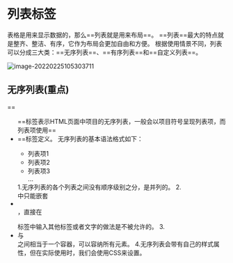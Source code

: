 # 列表标签
表格是用来显示数据的，那么==列表就是用来布局==。
==列表==最大的特点就是整齐、整洁、有序，它作为布局会更加自由和方便。
根据使用情景不同，列表可以分成三大类：==无序列表==、==有序列表==和==自定义列表==。

![image-20220225105303711](C:\Users\云轍\AppData\Roaming\Typora\typora-user-images\image-20220225105303711.png)
## 无序列表(重点)
==<ul>==标签表示HTML页面中项目的无序列表，一般会以项目符号呈现列表项，而列表项使用==<li>==标签定义。
无序列表的基本语法格式如下：
<ul>
	<li>列表项1</li>
	<li>列表项2</li>
	<li>列表项3</li>
	...
</ul>
1.无序列表的各个列表之间没有顺序级别之分，是并列的。
2.<ul></ul>中只能嵌套<li></li>，直接在<ul></ul>标签中输入其他标签或者文字的做法是不被允许的。
3.<li>与</li>之间相当于一个容器，可以容纳所有元素。
4.无序列表会带有自己的样式属性，但在实际使用时，我们会使用CSS来设置。